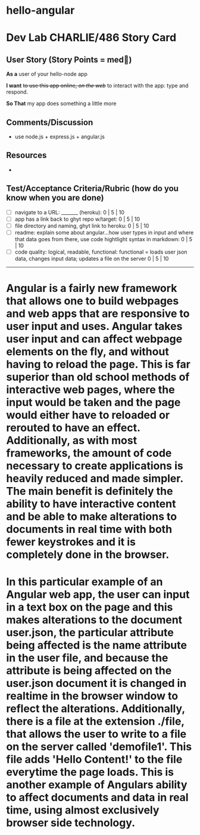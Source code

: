 # hello-angular

# Dev Lab CHARLIE/486 Story Card 

## User Story (Story Points = med👕) 

**As a** user of your hello-node app

**I want** <del>to use this app online, _on the web_</del> to interact with the app: type and respond. 

**So That** my app does something a little more

## Comments/Discussion
- use node.js + express.js + angular.js

## Resources
- 

## Test/Acceptance Criteria/Rubric (how do you know when you are done) 

- [ ] navigate to a URL: _______ (heroku): 0 | 5 | 10
- [ ] app has a  link back to ghyt repo w/target: 0 | 5 | 10
- [ ] file directory and naming, ghyt link to heroku: 0 | 5 | 10 
- [ ] readme: explain some about angular...how user types in input and where that data goes from there, use code hightlight syntax in markdown: 0 | 5 | 10 
- [ ] code quality: logical, readable, functional: functional = loads user json data, changes input data; updates a file on the server 0 | 5 | 10  

______________________________________________________________________________________________________________________________________________________________________________

# Angular is a fairly new framework that allows one to build webpages and web apps that are responsive to user input and uses. Angular takes user input and can affect webpage elements on the fly, and without having to reload the page. This is far superior than old school methods of interactive web pages, where the input would be taken and the page would either have to reloaded or rerouted to have an effect. Additionally, as with most frameworks, the amount of code necessary to create applications is heavily reduced and made simpler. The main benefit is definitely the ability to have interactive content and be able to make alterations to documents in real time with both fewer keystrokes and it is completely done in the browser.

# In this particular example of an Angular web app, the user can input in a text box on the page and this makes alterations to the document user.json, the particular attribute being affected is the name attribute in the user file, and because the attribute is being affected on the user.json document it is changed in realtime in the browser window to reflect the alterations. Additionally, there is a file at the extension ./file, that allows the user to write to a file on the server called 'demofile1'. This file adds 'Hello Content!' to the file everytime the page loads. This is another example of Angulars ability to affect documents and data in real time, using almost exclusively browser side technology.
